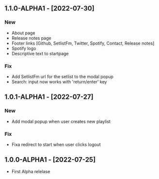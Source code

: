 ## 1.1.0-ALPHA1 - [2022-07-30]

### New

- About page
- Release notes page
- Footer links [Github, SetlistFm, Twitter, Spotify, Contact, Release notes]
- Spotify logo
- Descriptive text to startpage

### Fix

- Add SetlistFm url for the setlist to the modal popup
- Search: input now works with 'return/enter' key

## 1.0.1-ALPHA1 - [2022-07-27]

### New

- Add modal popup when user creates new playlist

### Fix

- Fixa redirect to start when user clicks logout

## 1.0.0-ALPHA1 - [2022-07-25]

- First Alpha relelase
